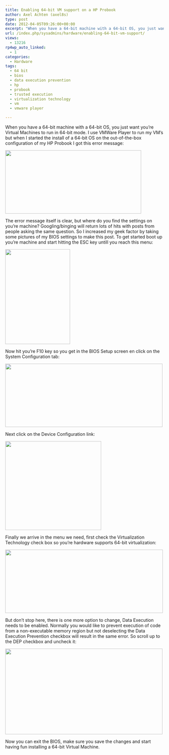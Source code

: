 ```yaml
---
title: Enabling 64-bit VM support on a HP Probook
author: Axel Achten (axel8s)
type: post
date: 2012-04-05T09:26:00+00:00
excerpt: "When you have a 64-bit machine with a 64-bit OS, you just want you're Virtual Machines to run in 64-bit mode. I use VMWare Player to run my VM's but when I started the install of a 64-bit OS on the out-of-the-box configuration of my HP Probook I got thi&hellip;"
url: /index.php/sysadmins/hardware/enabling-64-bit-vm-support/
views:
  - 13216
rp4wp_auto_linked:
  - 1
categories:
  - Hardware
tags:
  - 64 bit
  - bios
  - data execution prevention
  - hp
  - probook
  - trusted execution
  - virtualization technology
  - vm
  - vmware player

---
```

When you have a 64-bit machine with a 64-bit OS, you just want you&#8217;re Virtual Machines to run in 64-bit mode. I use VMWare Player to run my VM&#8217;s but when I started the install of a 64-bit OS on the out-of-the-box configuration of my HP Probook I got this error message:

<div class="image_block">
  <a href="/wp-content/uploads/users/axel8s/64Bios1.png?mtime=1333624722"><img alt="" src="/wp-content/uploads/users/axel8s/64Bios1.png?mtime=1333624722" width="432" height="201" /></a>
</div>

The error message itself is clear, but where do you find the settings on you&#8217;re machine? Googling/binging will return lots of hits with posts from people asking the same question. So I increased my geek factor by taking some pictures of my BIOS settings to make this post. To get started boot up you&#8217;re machine and start hitting the ESC key untill you reach this menu:

<div class="image_block">
  <a href="/wp-content/uploads/users/axel8s/64Bios2.png?mtime=1333624733"><img alt="" src="/wp-content/uploads/users/axel8s/64Bios2.png?mtime=1333624733" width="206" height="301" /></a>
</div>

Now hit you&#8217;re F10 key so you get in the BIOS Setup screen en click on the System Configuration tab:

<div class="image_block">
  <a href="/wp-content/uploads/users/axel8s/64Bios3.png?mtime=1333624755"><img alt="" src="/wp-content/uploads/users/axel8s/64Bios3.png?mtime=1333624755" width="500" height="201" /></a>
</div>

Next click on the Device Configuration link:

<div class="image_block">
  <a href="/wp-content/uploads/users/axel8s/64Bios4.png?mtime=1333624767"><img alt="" src="/wp-content/uploads/users/axel8s/64Bios4.png?mtime=1333624767" width="305" height="282" /></a>
</div>

Finally we arrive in the menu we need, first check the Virtualization Technology check box so you&#8217;re hardware supports 64-bit virtualization:

<div class="image_block">
  <a href="/wp-content/uploads/users/axel8s/64Bios5.png?mtime=1333624778"><img alt="" src="/wp-content/uploads/users/axel8s/64Bios5.png?mtime=1333624778" width="501" height="201" /></a>
</div>

But don&#8217;t stop here, there is one more option to change, Data Execution needs to be enabled. Normally you would like to prevent execution of code from a non-executable memory region but not deselecting the Data Execution Prevention checkbox will result in the same error. So scroll up to the DEP checkbox and uncheck it:

<div class="image_block">
  <a href="/wp-content/uploads/users/axel8s/64Bios6.png?mtime=1333624823"><img alt="" src="/wp-content/uploads/users/axel8s/64Bios6.png?mtime=1333624823" width="500" height="272" /></a>
</div>

Now you can exit the BIOS, make sure you save the changes and start having fun installing a 64-bit Virtual Machine.